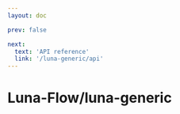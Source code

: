 ```yaml
---
layout: doc

prev: false

next:
  text: 'API reference'
  link: '/luna-generic/api'
---
```

# Luna-Flow/luna-generic
